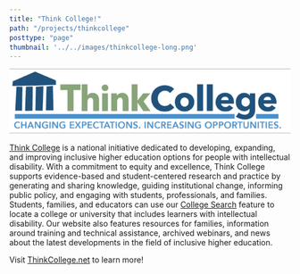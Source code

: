 ```yaml
---
title: "Think College!"
path: "/projects/thinkcollege"
posttype: "page"
thumbnail: '../../images/thinkcollege-long.png'
---
```



![ThinkCollege](../../images/thinkcollege-long.png)

[Think College](https://thinkcollege.net) is a national initiative dedicated to developing, expanding, and improving inclusive higher education options for people with intellectual disability. With a commitment to equity and excellence, Think College supports evidence-based and student-centered research and practice by generating and sharing knowledge, guiding institutional change, informing public policy, and engaging with students, professionals, and families. Students, families, and educators can use our [College Search](https://thinkcollege.net/college-search) feature to locate a college or university that includes learners with intellectual disability. Our website also features resources for families, information around training and technical assistance, archived webinars, and news about the latest developments in the field of inclusive higher education.

Visit [ThinkCollege.net](https://thinkcollege.net) to learn more!
